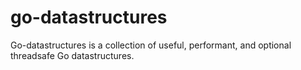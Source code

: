go-datastructures
=================

Go-datastructures is a collection of useful, performant, and optional threadsafe Go datastructures.